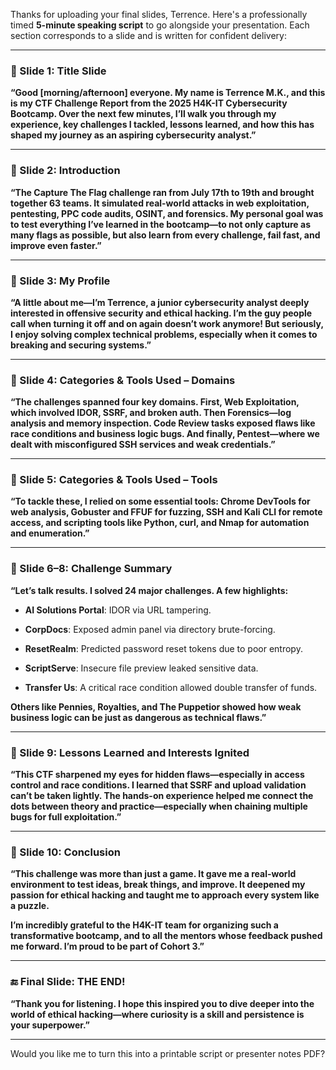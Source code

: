 Thanks for uploading your final slides, Terrence. Here's a professionally timed **5-minute speaking script** to go alongside your presentation. Each section corresponds to a slide and is written for confident delivery:

---

### 🔹 Slide 1: Title Slide

**“Good [morning/afternoon] everyone. My name is Terrence M.K., and this is my CTF Challenge Report from the 2025 H4K-IT Cybersecurity Bootcamp. Over the next few minutes, I’ll walk you through my experience, key challenges I tackled, lessons learned, and how this has shaped my journey as an aspiring cybersecurity analyst.”**

---

### 🔹 Slide 2: Introduction

**“The Capture The Flag challenge ran from July 17th to 19th and brought together 63 teams. It simulated real-world attacks in web exploitation, pentesting, PPC code audits, OSINT, and forensics. My personal goal was to test everything I’ve learned in the bootcamp—to not only capture as many flags as possible, but also learn from every challenge, fail fast, and improve even faster.”**

---

### 🔹 Slide 3: My Profile

**“A little about me—I’m Terrence, a junior cybersecurity analyst deeply interested in offensive security and ethical hacking. I’m the guy people call when turning it off and on again doesn’t work anymore! But seriously, I enjoy solving complex technical problems, especially when it comes to breaking and securing systems.”**

---

### 🔹 Slide 4: Categories & Tools Used – Domains

**“The challenges spanned four key domains. First, Web Exploitation, which involved IDOR, SSRF, and broken auth. Then Forensics—log analysis and memory inspection. Code Review tasks exposed flaws like race conditions and business logic bugs. And finally, Pentest—where we dealt with misconfigured SSH services and weak credentials.”**

---

### 🔹 Slide 5: Categories & Tools Used – Tools

**“To tackle these, I relied on some essential tools: Chrome DevTools for web analysis, Gobuster and FFUF for fuzzing, SSH and Kali CLI for remote access, and scripting tools like Python, curl, and Nmap for automation and enumeration.”**

---

### 🔹 Slide 6–8: Challenge Summary

**“Let’s talk results. I solved 24 major challenges. A few highlights:**

- **AI Solutions Portal**: IDOR via URL tampering.
    
- **CorpDocs**: Exposed admin panel via directory brute-forcing.
    
- **ResetRealm**: Predicted password reset tokens due to poor entropy.
    
- **ScriptServe**: Insecure file preview leaked sensitive data.
    
- **Transfer Us**: A critical race condition allowed double transfer of funds.
    

**Others like Pennies, Royalties, and The Puppetior showed how weak business logic can be just as dangerous as technical flaws.”**

---

### 🔹 Slide 9: Lessons Learned and Interests Ignited

**“This CTF sharpened my eyes for hidden flaws—especially in access control and race conditions. I learned that SSRF and upload validation can’t be taken lightly. The hands-on experience helped me connect the dots between theory and practice—especially when chaining multiple bugs for full exploitation.”**

---

### 🔹 Slide 10: Conclusion

**“This challenge was more than just a game. It gave me a real-world environment to test ideas, break things, and improve. It deepened my passion for ethical hacking and taught me to approach every system like a puzzle.**

**I’m incredibly grateful to the H4K-IT team for organizing such a transformative bootcamp, and to all the mentors whose feedback pushed me forward. I’m proud to be part of Cohort 3.”**

---

### 🔚 Final Slide: THE END!

**“Thank you for listening. I hope this inspired you to dive deeper into the world of ethical hacking—where curiosity is a skill and persistence is your superpower.”**

---

Would you like me to turn this into a printable script or presenter notes PDF?